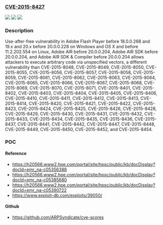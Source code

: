 ### [CVE-2015-8427](https://cve.mitre.org/cgi-bin/cvename.cgi?name=CVE-2015-8427)
![](https://img.shields.io/static/v1?label=Product&message=n%2Fa&color=blue)
![](https://img.shields.io/static/v1?label=Version&message=n%2Fa%20&color=brightgreen)
![](https://img.shields.io/static/v1?label=Vulnerability&message=n%2Fa&color=brightgreen)

### Description

Use-after-free vulnerability in Adobe Flash Player before 18.0.0.268 and 19.x and 20.x before 20.0.0.228 on Windows and OS X and before 11.2.202.554 on Linux, Adobe AIR before 20.0.0.204, Adobe AIR SDK before 20.0.0.204, and Adobe AIR SDK & Compiler before 20.0.0.204 allows attackers to execute arbitrary code via unspecified vectors, a different vulnerability than CVE-2015-8048, CVE-2015-8049, CVE-2015-8050, CVE-2015-8055, CVE-2015-8056, CVE-2015-8057, CVE-2015-8058, CVE-2015-8059, CVE-2015-8061, CVE-2015-8062, CVE-2015-8063, CVE-2015-8064, CVE-2015-8065, CVE-2015-8066, CVE-2015-8067, CVE-2015-8068, CVE-2015-8069, CVE-2015-8070, CVE-2015-8071, CVE-2015-8401, CVE-2015-8402, CVE-2015-8403, CVE-2015-8404, CVE-2015-8405, CVE-2015-8406, CVE-2015-8410, CVE-2015-8411, CVE-2015-8412, CVE-2015-8413, CVE-2015-8414, CVE-2015-8420, CVE-2015-8421, CVE-2015-8422, CVE-2015-8423, CVE-2015-8424, CVE-2015-8425, CVE-2015-8426, CVE-2015-8428, CVE-2015-8429, CVE-2015-8430, CVE-2015-8431, CVE-2015-8432, CVE-2015-8433, CVE-2015-8434, CVE-2015-8435, CVE-2015-8436, CVE-2015-8437, CVE-2015-8441, CVE-2015-8442, CVE-2015-8447, CVE-2015-8448, CVE-2015-8449, CVE-2015-8450, CVE-2015-8452, and CVE-2015-8454.

### POC

#### Reference
- https://h20566.www2.hpe.com/portal/site/hpsc/public/kb/docDisplay?docId=emr_na-c05356388
- https://h20566.www2.hpe.com/portal/site/hpsc/public/kb/docDisplay?docId=emr_na-c05385680
- https://h20566.www2.hpe.com/portal/site/hpsc/public/kb/docDisplay?docId=emr_na-c05390722
- https://www.exploit-db.com/exploits/39050/

#### Github
- https://github.com/ARPSyndicate/cve-scores

